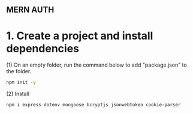 ## MERN AUTH

# 1. Create a project and install dependencies
(1) On an empty folder, run the command below to add "package.json" to the folder.

```sh
npm init -y
```
(2) Install
```sh
npm i express dotenv mongoose bcryptjs jsonwebtoken cookie-parser
```